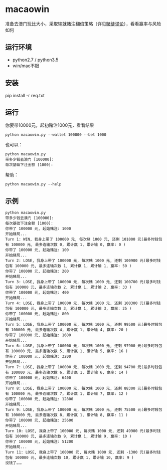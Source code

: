 # macaowin
准备去澳门玩比大小，采取输就赌注翻倍策略（详见[赌徒谬论](http://baike.baidu.com/link?url=EarWTdUIPjB6GVJPVigSUdR-x3Wegg-1iP4_qi58SPODLRsUH2Ci8ptwYdjmsWwe09_DprV7KtnLyflzFGP0uq)），看看赢率与风险如何

## 运行环境
* python2.7 / python3.5
* win/mac不限

## 安装

pip install -r req.txt

## 运行

你要带10000元，起初赌注1000元，看看结果
```
python macaowin.py --wallet 100000 --bet 1000
```

也可以：
```
python macaowin.py
带多少钱去澳门 [100000]: 
每次基础下注金额 [1000]: 
```

帮助：
```
python macaowin.py --help
```

## 示例
```
python macaowin.py
带多少钱去澳门 [100000]: 
每次基础下注金额 [1000]: 
你带了 100000 元, 起始赌注: 1000
开始赌局...
Turn 1: WIN, 我身上带了 100000 元, 每次赌 1000 元, 还剩 101000 元(最多时钱包有 100000 元, 最多连输次数 0, 累计赢 1, 累计输 0, 赢率: 0 )
你带了 100000 元, 起始赌注: 100
开始赌局...
Turn 2: LOSE, 我身上带了 100000 元, 每次赌 1000 元, 还剩 100900 元(最多时钱包有 100000 元, 最多连输次数 1, 累计赢 1, 累计输 1, 赢率: 50 )
你带了 100000 元, 起始赌注: 200
开始赌局...
Turn 3: LOSE, 我身上带了 100000 元, 每次赌 1000 元, 还剩 100700 元(最多时钱包有 100000 元, 最多连输次数 2, 累计赢 1, 累计输 2, 赢率: 33 )
你带了 100000 元, 起始赌注: 400
开始赌局...
Turn 4: LOSE, 我身上带了 100000 元, 每次赌 1000 元, 还剩 100300 元(最多时钱包有 100000 元, 最多连输次数 3, 累计赢 1, 累计输 3, 赢率: 25 )
你带了 100000 元, 起始赌注: 800
开始赌局...
Turn 5: LOSE, 我身上带了 100000 元, 每次赌 1000 元, 还剩 99500 元(最多时钱包有 100000 元, 最多连输次数 4, 累计赢 1, 累计输 4, 赢率: 20 )
你带了 100000 元, 起始赌注: 1600
开始赌局...
Turn 6: LOSE, 我身上带了 100000 元, 每次赌 1000 元, 还剩 97900 元(最多时钱包有 100000 元, 最多连输次数 5, 累计赢 1, 累计输 5, 赢率: 16 )
你带了 100000 元, 起始赌注: 3200
开始赌局...
Turn 7: LOSE, 我身上带了 100000 元, 每次赌 1000 元, 还剩 94700 元(最多时钱包有 100000 元, 最多连输次数 6, 累计赢 1, 累计输 6, 赢率: 14 )
你带了 100000 元, 起始赌注: 6400
开始赌局...
Turn 8: LOSE, 我身上带了 100000 元, 每次赌 1000 元, 还剩 88300 元(最多时钱包有 100000 元, 最多连输次数 7, 累计赢 1, 累计输 7, 赢率: 12 )
你带了 100000 元, 起始赌注: 12800
开始赌局...
Turn 9: LOSE, 我身上带了 100000 元, 每次赌 1000 元, 还剩 75500 元(最多时钱包有 100000 元, 最多连输次数 8, 累计赢 1, 累计输 8, 赢率: 11 )
你带了 100000 元, 起始赌注: 25600
开始赌局...
Turn 10: LOSE, 我身上带了 100000 元, 每次赌 1000 元, 还剩 49900 元(最多时钱包有 100000 元, 最多连输次数 9, 累计赢 1, 累计输 9, 赢率: 10 )
你带了 100000 元, 起始赌注: 51200
开始赌局...
Turn 11: LOSE, 我身上带了 100000 元, 每次赌 1000 元, 还剩 -1300 元(最多时钱包有 100000 元, 最多连输次数 10, 累计赢 1, 累计输 10, 赢率: 9 )
没钱了。。。
```
